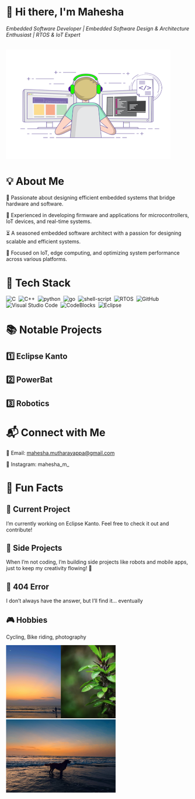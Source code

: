 # 👋 Hi there, I'm Mahesha
###### Embedded Software Developer | Embedded Software Design & Architecture Enthusiast | RTOS & IoT Expert
<img alt="Coder GIF" height=300 width=450 src="https://github.com/Mahesha-M/Mahesha-M/blob/main/coding.gif" />

# 💡 About Me
  🎯 Passionate about designing efficient embedded systems that bridge hardware and software.
  
  🔧 Experienced in developing firmware and applications for microcontrollers, IoT devices, and real-time systems.
  
  ⏳ A seasoned embedded software architect with a passion for designing scalable and efficient systems.
  
  📡 Focused on IoT, edge computing, and optimizing system performance across various platforms.

# 🧰 Tech Stack
![C](https://img.shields.io/badge/-C-05122A?style=flat&logo=C)&nbsp;
![C++](https://img.shields.io/badge/-C++-05122A?style=flat&logo=C++&logoColor=563D7C)&nbsp;
![python](https://img.shields.io/badge/-Python-05122A?style=flat&logo=python)&nbsp;
![go](https://img.shields.io/badge/-Go-05122A?style=flat&logo=go)&nbsp;
![shell-script](https://img.shields.io/badge/-Shell%20Script-05122A?style=flat&logo=script)&nbsp;
![RTOS](https://img.shields.io/badge/-RTOS-05122A?style=flat&logo=RTOS)&nbsp;
![GitHub](https://img.shields.io/badge/-GitHub-05122A?style=flat&logo=github)&nbsp;
![Visual Studio Code](https://img.shields.io/badge/-Visual%20Studio%20Code-05122A?style=flat&logo=visual-studio-code&logoColor=007ACC)&nbsp;
![CodeBlocks](https://img.shields.io/badge/-CodeBlocks%20-05122A?style=flat&logo=CodeBlocks)&nbsp;
![Eclipse](https://img.shields.io/badge/-Eclipse-05122A?style=flat&logo=Eclipse&logoColor=007ACC)&nbsp;

# 📚 Notable Projects
## 1️⃣ Eclipse Kanto

## 2️⃣ PowerBat

## 3️⃣ Robotics


# 📬 Connect with Me
📧 Email: mahesha.mutharayappa@gmail.com

📱 Instagram: mahesha_m_
<!--
💼 LinkedIn: linkedin.com/in/yourusername
🌍 Website/Portfolio: www.yourwebsite.com
-->

# 📜 Fun Facts
## 🚀 Current Project
I’m currently working on Eclipse Kanto. Feel free to check it out and contribute!
## 🌟 Side Projects
When I’m not coding, I’m building side projects like robots and mobile apps, just to keep my creativity flowing! 🎨
## 🔌 404 Error
I don’t always have the answer, but I’ll find it... eventually
## 🎮 Hobbies
Cycling, Bike riding, photography

<img alt="Coder GIF" height=200 width=150 src="https://github.com/Mahesha-M/Mahesha-M/blob/main/pics/pic1.JPG" /><img alt="Coder GIF" height=200 width=150 src="https://github.com/Mahesha-M/Mahesha-M/blob/main/pics/pic4.jpg" /><img alt="Coder GIF" height=200 width=300 src="https://github.com/Mahesha-M/Mahesha-M/blob/main/pics/pic2.JPG" />

<!--
**Mahesha-M/Mahesha-M** is a ✨ _special_ ✨ repository because its `README.md` (this file) appears on your GitHub profile.

Here are some ideas to get you started:

- 🔭 I’m currently working on ...
- 🌱 I’m currently learning ...
- 👯 I’m looking to collaborate on ...
- 🤔 I’m looking for help with ...
- 💬 Ask me about ...
- 📫 How to reach me: ...
- 😄 Pronouns: ...
- ⚡ Fun fact: ...
-->
